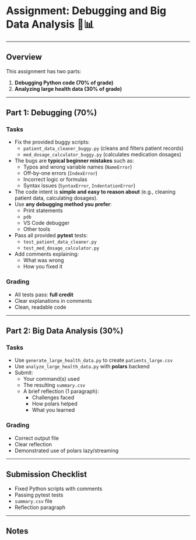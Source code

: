 # Assignment: Debugging and Big Data Analysis 🐛📊

---

## Overview

This assignment has two parts:

1. **Debugging Python code (70% of grade)**
2. **Analyzing large health data (30% of grade)**

---

## Part 1: Debugging (70%)

### Tasks

- Fix the provided buggy scripts:
  - `patient_data_cleaner_buggy.py` (cleans and filters patient records)
  - `med_dosage_calculator_buggy.py` (calculates medication dosages)
- The bugs are **typical beginner mistakes** such as:
  - Typos and wrong variable names (`NameError`)
  - Off-by-one errors (`IndexError`)
  - Incorrect logic or formulas
  - Syntax issues (`SyntaxError`, `IndentationError`)
- The code intent is **simple and easy to reason about** (e.g., cleaning patient data, calculating dosages).
- Use **any debugging method you prefer**:
  - Print statements
  - `pdb`
  - VS Code debugger
  - Other tools
- Pass all provided **pytest** tests:
  - `test_patient_data_cleaner.py`
  - `test_med_dosage_calculator.py`
- Add comments explaining:
  - What was wrong
  - How you fixed it

### Grading

- All tests pass: **full credit**
- Clear explanations in comments
- Clean, readable code

---

## Part 2: Big Data Analysis (30%)

### Tasks

- Use `generate_large_health_data.py` to create `patients_large.csv`
- Use `analyze_large_health_data.py` with **polars** backend
- Submit:
  - Your command(s) used
  - The resulting `summary.csv`
  - A brief reflection (1 paragraph):
    - Challenges faced
    - How polars helped
    - What you learned

### Grading

- Correct output file
- Clear reflection
- Demonstrated use of polars lazy/streaming

---

## Submission Checklist

- Fixed Python scripts with comments
- Passing pytest tests
- `summary.csv` file
- Reflection paragraph

---

## Notes

<!--
Debugging skills are essential for all coding work. Handling big data is increasingly important in health data science.
-->